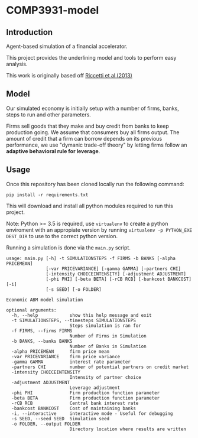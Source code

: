 # COMP3931-model

## Introduction

Agent-based simulation of a financial accelerator.

This project provides the underlining model and tools to perform easy analysis.

This work is originally based off [Riccetti et al (2013)](https://www.sciencedirect.com/science/article/pii/S0165188913000419)

## Model

Our simulated economy is initially setup with a number of firms, banks, steps to run and
other parameters.

Firms sell goods that they make and buy credit from banks to keep production going.
We assume that consumers buy all firms output.
The amount of credit that a firm can borrow depends on its previous performance, we use
"dymanic trade-off theory" by letting firms follow an **adaptive behavioral rule
for leverage**.

## Usage

Once this repository has been cloned locally run the following command:

```pip install -r requirements.txt```

This will download and install all python modules required to run this project.

Note: Python >= 3.5 is required, use `virtualenv` to create a python enviroment
with an appropiate version by running `virtualenv -p PYTHON_EXE DEST_DIR` to use
to the correct python version.

Running a simulation is done via the `main.py` script.

```
usage: main.py [-h] -t SIMULATIONSTEPS -f FIRMS -b BANKS [-alpha PRICEMEAN]
               [-var PRICEVARIANCE] [-gamma GAMMA] [-partners CHI]
               [-intensity CHOICEINTENSITY] [-adjustment ADJUSTMENT]
               [-phi PHI] [-beta BETA] [-rCB RCB] [-bankcost BANKCOST] [-i]
               [-s SEED] [-o FOLDER]

Economic ABM model simulation

optional arguments:
  -h, --help            show this help message and exit
  -t SIMULATIONSTEPS, --timesteps SIMULATIONSTEPS
                        Steps simulation is ran for
  -f FIRMS, --firms FIRMS
                        Number of Firms in Simulation
  -b BANKS, --banks BANKS
                        Number of Banks in Simulation
  -alpha PRICEMEAN      firm price mean
  -var PRICEVARIANCE    firm price variance
  -gamma GAMMA          interest rate parameter
  -partners CHI         number of potential partners on credit market
  -intensity CHOICEINTENSITY
                        Intensity of partner choice
  -adjustment ADJUSTMENT
                        Leverage adjustment
  -phi PHI              Firm production function parameter
  -beta BETA            Firm production function parameter
  -rCB RCB              Central bank interest rate
  -bankcost BANKCOST    Cost of maintaining banks
  -i, --interactive     interactive mode - Useful for debugging
  -s SEED, --seed SEED  Simulation seed
  -o FOLDER, --output FOLDER
                        Directory location where results are written
```

